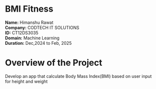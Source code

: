 # BMI Fitness
**Name:** Himanshu Rawat<br>
**Company:** CODTECH IT SOLUTIONS<br>
**ID:** CT12DS3035<br>
**Domain:** Machine Learning<br>
**Duration:** Dec,2024 to Feb, 2025

# Overview of the Project
Develop an app that calculate Body Mass Index(BMI) based on user input for height and weight


